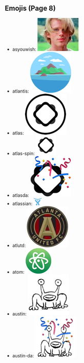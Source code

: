
## Emojis (Page 8)

* asyouwish: ![asyouwish](output/asyouwish.jpg)
* atlantis: ![atlantis](output/atlantis.png)
* atlas: ![atlas](output/atlas.png)
* atlas-spin: ![atlas-spin](output/atlas-spin.gif)
* atlasda: ![atlasda](output/atlasda.png)
* atlassian: ![atlassian](output/atlassian.png)
* atlutd: ![atlutd](output/atlutd.jpg)
* atom: ![atom](output/atom.png)
* austin: ![austin](output/austin.jpg)
* austin-da: ![austin-da](output/austin-da.png)
